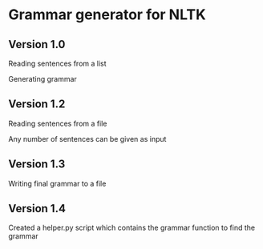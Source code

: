 # Grammar generator for NLTK

## Version 1.0

Reading sentences from a list

Generating grammar


## Version 1.2

Reading sentences from a file

Any number of sentences can be given as input


## Version 1.3

Writing final grammar to a file


## Version 1.4

Created a helper.py script which contains the grammar function to find the grammar
